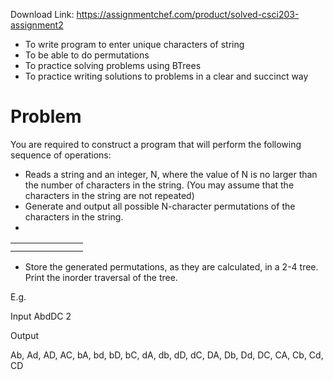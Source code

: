 Download Link: https://assignmentchef.com/product/solved-csci203-assignment2
<br>
<ul>

 <li>To write program to enter unique characters of string</li>

 <li>To be able to do permutations</li>

 <li>To practice solving problems using BTrees</li>

 <li>To practice writing solutions to problems in a clear and succinct way</li>

</ul>

<h1>Problem</h1>

You are required to construct a program that will perform the following sequence of operations:

<ul>

 <li>Reads a string and an integer, N, where the value of N is no larger than the number of characters in the string. (You may assume that the characters in the string are not repeated)</li>

 <li>Generate and output all possible N-character permutations of the characters in the string.</li>

 <li></li>

</ul>

<table>

 <tbody>

  <tr>

   <td width="84"></td>

  </tr>

  <tr>

   <td></td>

   <td></td>

  </tr>

 </tbody>

</table>

<ul>

 <li>Store the generated permutations, as they are calculated, in a 2-4 tree. Print the inorder traversal of the tree.</li>

</ul>

E.g.

Input  AbdDC 2

Output

Ab, Ad, AD, AC, bA, bd, bD, bC, dA, db, dD, dC, DA, Db, Dd, DC, CA, Cb, Cd, CD


